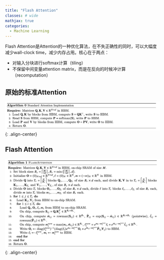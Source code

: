 ```yaml
---
title: "Flash Attention"
classes: # wide
mathjax: true
categories:
  - Machine Learning
---
```


Flash Attention是Attention的一种优化算法，在不失正确性的同时，可以大幅度减少wall-clock time，减少内存占用。核心在于两点：

- 对输入分块进行softmax计算（tiling）
- 不保留中间变量attention matrix，而是在反向的时候冲计算（recomputation）

## 原始的标准Attention
![FA-algo0](/assets/images/FA-algo0.png){: .align-center}

## Flash Attention
![FA-algo1](/assets/images/FA-algo1.png){: .align-center}
